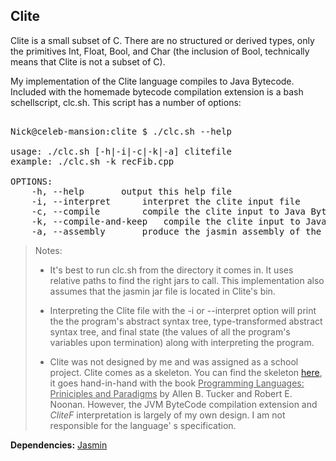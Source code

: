 Clite
-----

Clite is a small subset of C. There are no structured or derived types, only the 
primitives Int, Float, Bool, and Char (the inclusion of Bool, technically means 
that Clite is not a subset of C).

My implementation of the Clite language compiles to Java Bytecode. Included with the homemade bytecode compilation extension is a bash schellscript, 
clc.sh. This script has a number of options:
<pre> 
Nick@celeb-mansion:clite $ ./clc.sh --help

usage: ./clc.sh [-h|-i|-c|-k|-a] clitefile
example: ./clc.sh -k recFib.cpp

OPTIONS:
	-h, --help		 output this help file
	-i, --interpret		 interpret the clite input file
	-c, --compile		 compile the clite input to Java Bytecode
	-k, --compile-and-keep   compile the clite input to Java Bytecode and keep the the produced jasmin assembly
	-a, --assembly		 produce the jasmin assembly of the clite input file
</pre>

> Notes:
> * It's best to run clc.sh from the directory it comes in. It uses relative paths
>   to find the right jars to call. This implementation also assumes that the
>   jasmin jar file is located in Clite's bin.
>   
> * Interpreting the Clite file with the -i or --interpret option will print the 
>   the program's abstract syntax tree, type-transformed abstract syntax tree, and
>   final state (the values of all the program's variables upon termination) along 
>   with interpreting the program.
>
> * Clite was not designed by me and was assigned as a school project. Clite 
> comes as a skeleton. You can find the skeleton 
> <a href="http://highered.mcgraw-hill.com/sites/0072866098/student_view0/clite_interpreter_.html">here</a>, it goes hand-in-hand with the book 
> <u>Programming Languages: Priniciples and Paradigms</u> by Allen B. Tucker and 
> Robert E. Noonan. However, the JVM ByteCode compilation extension and _CliteF_ 
> interpretation is largely of my own design. I am not responsible for the language'
> s specification.

__Dependencies:__ <a href="http://jasmin.sourceforge.net/">Jasmin</a>

